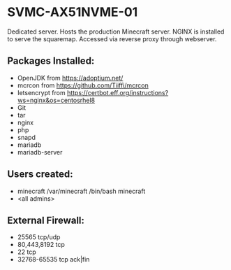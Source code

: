 # SVMC-AX51NVME-01

Dedicated server. Hosts the production Minecraft server. NGINX is installed to serve the squaremap. Accessed via reverse proxy through webserver.

## Packages Installed:

- OpenJDK from https://adoptium.net/
- mcrcon from https://github.com/Tiiffi/mcrcon
- letsencrypt from https://certbot.eff.org/instructions?ws=nginx&os=centosrhel8
- Git
- tar
- nginx
- php
- snapd
- mariadb
- mariadb-server

## Users created:

- minecraft /var/minecraft /bin/bash minecraft
- \<all admins\>


## External Firewall:

- 25565 tcp/udp
- 80,443,8192 tcp
- 22 tcp
- 32768-65535 tcp ack|fin
